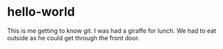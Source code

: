 hello-world
===========

This is me getting to know git. I was had a giraffe for lunch. We had to eat outside as he could get through the front door.
